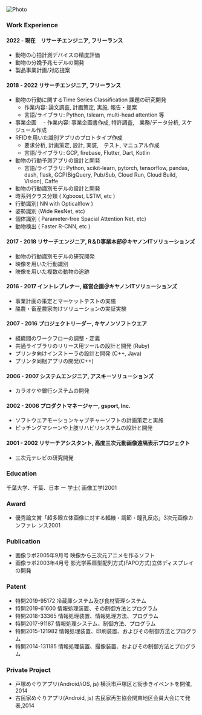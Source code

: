 ![Photo](m.jpg "photo")

### Work Experience
#### 2022 - 現在　リサーチエンジニア, フリーランス
- 動物の心拍計測デバイスの精度評価
- 動物の分娩予兆モデルの開発
- 製品事業計画/対応提案
#### 2018 - 2022 リサーチエンジニア, フリーランス
- 動物の行動に関するTime Series Classification 課題の研究開発
  - 作業内容: 論文調査, 計画策定, 実施, 報告・提案
  - 言語/ライブラリ: Python, tslearn, multi-head attention 等
- 事業企画
　- 作業内容: 事業企画書作成, 特許調査,　業務/データ分析, スケジュール作成
- RFIDを用いた識別アプリのプロトタイプ作成
  - 要求分析, 計画策定, 設計, 実装,　テスト, マニュアル作成
  - 言語/ライブラリ: GCP, firebase, Flutter, Dart, Kotlin
- 動物の行動予測アプリの設計と開発 
    - 言語/ライブラリ: Python, scikit-learn, pytorch, tensorflow, pandas, dash, flask, GCP(BigQuery, Pub/Sub, Cloud Run, Cloud  Build, Vision), Caffe  
- 動物の行動識別モデルの設計と開発  
- 時系列クラス分類 ( Xgboost, LSTM, etc )  
- 行動識別( NN with Opticalflow )  
- 姿勢識別 (Wide ResNet, etc)  
- 個体識別 ( Parameter-free Spacial Attention Net, etc)  
- 動物検出 ( Faster R-CNN, etc )  
  
#### 2017 - 2018 リサーチエンジニア, R＆D事業本部＠キヤノンITソリューションズ  
- 動物の行動識別モデルの研究開発 
- 映像を用いた行動識別  
- 映像を用いた複数の動物の追跡   
  
#### 2016 - 2017 イントレプレナー, 経営企画＠キヤノンITソリューションズ  
- 事業計画の策定とマーケットテストの実施   
- 酪農・畜産農家向けソリューションの実証実験  
  
#### 2007 - 2016 プロジェクトリーダー, キヤノンソフトウエア  
- 組織間のワークフローの調整・定義  
- 共通ライブラリのリリース用ツールの設計と開発 (Ruby)  
- プリンタ向けインストーラの設計と開発 (C++, Java)  
- プリンタ同梱アプリの開発(C++)  
  
#### 2006 - 2007 システムエンジニア, アスキーソリューションズ  
- カラオケや銀行システムの開発   
  
#### 2002 - 2006 プロダクトマネージャー, gsport, Inc.  
- ソフトウエアモーションキャプチャーソフトの計画策定と実施  
- ピッチングマシーンや上肢リハビリシステムの設計と開発  
  
#### 2001 - 2002  リサーチアシスタント, 高度三次元動画像遠隔表示プロジェクト  
- 三次元テレビの研究開発  
  
### Education  
千葉大学、千葉、日本 ー 学士( 画像工学)2001  

### Award  
- 優秀論文賞「超多眼立体画像に対する輻輳・調節・瞳孔反応」3次元画像カンファレ ンス2001  
 
### Publication   
- 画像ラボ2005年9月号 映像から三次元アニメを作るソフト  
- 画像ラボ2003年4月号 影光学系扇型配列方式(FAPO方式)立体ディスプレイの開発  
 
### Patent   
- 特開2019-95172 冷蔵庫システム及び食材管理システム  
- 特開2019-61600 情報処理装置、その制御方法とプログラム  
- 特開2018-33365 情報処理装置、情報処理方法、プログラム  
- 特開2017-91187 情報処理システム、制御方法、プログラム  
- 特開2015-121982 情報処理装置、印刷装置、およびその制御方法とプログラム 
- 特開2014-131185 情報処理装置、撮像装置、およびその制御方法とプログラム
 
### Private Project
- 戸塚めぐりアプリ(Android/iOS, js) 横浜市戸塚区と街歩きイベントを開催, 2014
- 古民家めぐりアプリ(Android, js)  古民家再生協会関東地区会員大会にて発表,2014
